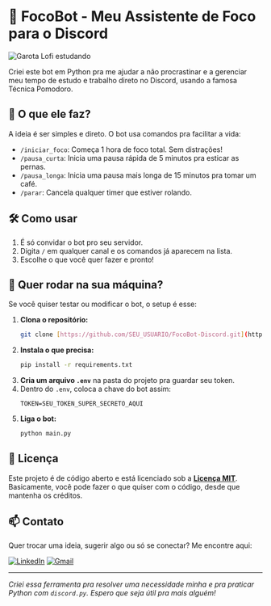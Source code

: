 # 🤖 FocoBot - Meu Assistente de Foco para o Discord

![Garota Lofi estudando]([https://media.giphy.com/media/836gESdG4lA7M32w6w/giphy.gif](https://tenor.com/94cn.gif))

Criei este bot em Python pra me ajudar a não procrastinar e a gerenciar meu tempo de estudo e trabalho direto no Discord, usando a famosa Técnica Pomodoro.

## 🚀 O que ele faz?

A ideia é ser simples e direto. O bot usa comandos pra facilitar a vida:

-   `/iniciar_foco`: Começa 1 hora de foco total. Sem distrações!
-   `/pausa_curta`: Inicia uma pausa rápida de 5 minutos pra esticar as pernas.
-   `/pausa_longa`: Inicia uma pausa mais longa de 15 minutos pra tomar um café.
-   `/parar`: Cancela qualquer timer que estiver rolando.

## 🛠️ Como usar

1.  É só convidar o bot pro seu servidor.
2.  Digita `/` em qualquer canal e os comandos já aparecem na lista.
3.  Escolhe o que você quer fazer e pronto!

## 🔧 Quer rodar na sua máquina?

Se você quiser testar ou modificar o bot, o setup é esse:

1.  **Clona o repositório:**
    ```bash
    git clone [https://github.com/SEU_USUARIO/FocoBot-Discord.git](https://github.com/SEU_USUARIO/FocoBot-Discord.git)
    ```
2.  **Instala o que precisa:**
    ```bash
    pip install -r requirements.txt
    ```
3.  **Cria um arquivo `.env`** na pasta do projeto pra guardar seu token.
4.  Dentro do `.env`, coloca a chave do bot assim:
    ```
    TOKEN=SEU_TOKEN_SUPER_SECRETO_AQUI
    ```
5.  **Liga o bot:**
    ```bash
    python main.py
    ```

## 📜 Licença

Este projeto é de código aberto e está licenciado sob a **[Licença MIT](LICENSE)**. Basicamente, você pode fazer o que quiser com o código, desde que mantenha os créditos.

## 📫 Contato

Quer trocar uma ideia, sugerir algo ou só se conectar? Me encontre aqui:

[![LinkedIn](https://img.shields.io/badge/LinkedIn-0077B5?style=for-the-badge&logo=linkedin&logoColor=white)](https://www.linkedin.com/in/gabriel-mendes2499/)
[![Gmail](https://img.shields.io/badge/Gmail-D14836?style=for-the-badge&logo=gmail&logoColor=white)](mailto:gabriel.mendes.rodrigues@gmail.com)

---
*Criei essa ferramenta pra resolver uma necessidade minha e pra praticar Python com `discord.py`. Espero que seja útil pra mais alguém!*
